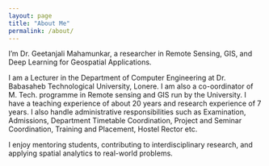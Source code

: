 ```yaml
---
layout: page
title: "About Me"
permalink: /about/
---
```


I’m Dr. Geetanjali Mahamunkar, a researcher in Remote Sensing, GIS, and Deep Learning for Geospatial Applications.

I am a Lecturer in the Department of Computer Engineering at Dr. Babasaheb Technological University, Lonere.  I am also a co-oordinator of M. Tech. programme in Remote sensing and GIS run by the University. I have a teaching experience of about 20 years and research experience of 7 years. I also handle administrative responsibilities such as Examination, Admissions, Department Timetable Coordination, Project and Seminar Coordination, Training and Placement, Hostel Rector etc.

I enjoy mentoring students, contributing to interdisciplinary research, and applying spatial analytics to real-world problems.
